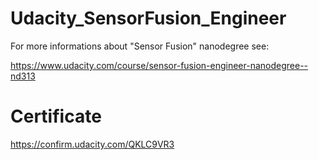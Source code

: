 # Udacity_SensorFusion_Engineer
For more informations about "Sensor Fusion" nanodegree see: 

   https://www.udacity.com/course/sensor-fusion-engineer-nanodegree--nd313
   
   
   # Certificate
   
   https://confirm.udacity.com/QKLC9VR3

